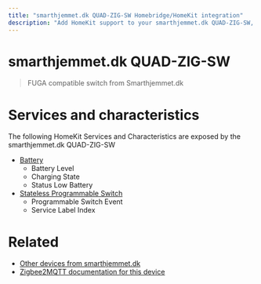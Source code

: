 ```yaml
---
title: "smarthjemmet.dk QUAD-ZIG-SW Homebridge/HomeKit integration"
description: "Add HomeKit support to your smarthjemmet.dk QUAD-ZIG-SW, using Homebridge, Zigbee2MQTT and homebridge-z2m."
---
```

<!---
This file has been GENERATED using src/docgen/docgen.ts
DO NOT EDIT THIS FILE MANUALLY!
-->
# smarthjemmet.dk QUAD-ZIG-SW
> FUGA compatible switch from Smarthjemmet.dk


# Services and characteristics
The following HomeKit Services and Characteristics are exposed by
the smarthjemmet.dk QUAD-ZIG-SW

* [Battery](../../battery.md)
  * Battery Level
  * Charging State
  * Status Low Battery
* [Stateless Programmable Switch](../../action.md)
  * Programmable Switch Event
  * Service Label Index


# Related
* [Other devices from smarthjemmet.dk](../index.md#smarthjemmet_dk)
* [Zigbee2MQTT documentation for this device](https://www.zigbee2mqtt.io/devices/QUAD-ZIG-SW.html)